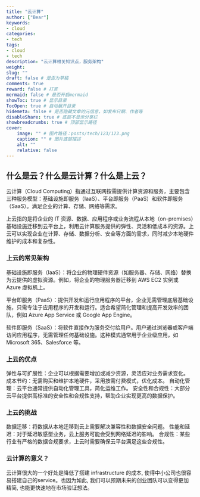 ```yaml
---
title: "云计算"
author: ["Bear"]
keywords: 
- cloud
categories: 
- tech
tags: 
- cloud
- tech
description: "云计算相关知识点，服务架构"
weight:
slug: ""
draft: false # 是否为草稿
comments: true
reward: false # 打赏
mermaid: false # 是否开启mermaid
showToc: true # 显示目录
TocOpen: true # 自动展开目录
hidemeta: false # 是否隐藏文章的元信息，如发布日期、作者等
disableShare: true # 底部不显示分享栏
showbreadcrumbs: true # 顶部显示路径
cover:
    image: "" # 图片路径：posts/tech/123/123.png
    caption: "" # 图片底部描述
    alt: ""
    relative: false
---
```


## 什么是云？什么是云计算？什么是上云？
云计算（Cloud Computing）指通过互联网按需提供计算资源和服务，主要包含三种服务模型：基础设施即服务（IaaS）、平台即服务（PaaS）和软件即服务（SaaS）。满足企业的计算、存储、网络等需求。

上云指的是将企业的 IT 资源、数据、应用程序或业务流程从本地（on-premises）基础设施迁移到云平台上，利用云计算服务提供的弹性、灵活和低成本的资源。上云可以实现企业在计算、存储、数据分析、安全等方面的需求，同时减少本地硬件维护的成本和复杂性。

### 上云的常见架构

基础设施即服务（IaaS）：将企业的物理硬件资源（如服务器、存储、网络）替换为云提供的虚拟资源。例如，将企业的物理服务器迁移到 AWS EC2 实例或 Azure 虚拟机上。

平台即服务（PaaS）：提供开发和运行应用程序的平台，企业无需管理底层基础设施，只需专注于应用程序的开发和运行。适合希望简化管理和提高开发效率的团队，例如 Azure App Service 或 Google App Engine。

软件即服务（SaaS）：将软件直接作为服务交付给用户。用户通过浏览器或客户端访问应用程序，无需管理任何基础设施。这种模式通常用于企业级应用，如 Microsoft 365、Salesforce 等。

### 上云的优点

弹性与可扩展性：企业可以根据需要增加或减少资源，灵活应对业务需求变化。
成本节约：无需购买和维护本地硬件，采用按需付费模式，优化成本。
自动化管理：云平台通常提供自动化管理工具，简化运维工作。
安全性和合规性：大部分云平台提供高标准的安全性和合规性支持，帮助企业实现更高的数据保护。

### 上云的挑战
数据迁移：将数据从本地迁移到云上需要解决兼容性和数据安全问题。
性能和延迟：对于延迟敏感型业务，云上服务可能会受到网络延迟的影响。
合规性：某些行业有严格的数据合规要求，上云时需要确保云平台满足这些合规性。

### 云计算的意义？
云计算很大的一个好处是降低了搭建 infrastructure 的成本, 使得中小公司也很容易搭建自己的service。也因为如此, 我们可以预期未来的创业团队可以变得更加精简, 也能更快速地在市场验证想法。
